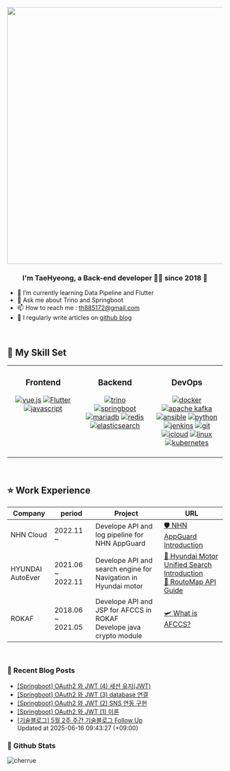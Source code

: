 <div align="center">
<img src="https://rishavanand.github.io/static/images/greetings.gif" align="center" height="" width="600" />
</div>  
  

### <div align="center">I'm TaeHyeong, a Back-end developer 👨‍💻 since 2018 🚀</div>  
- 🌱 I’m currently learning Data Pipeline and Flutter
- 💬 Ask me about Trino and Springboot 
- 📫 How to reach me : th885172@gmail.com
- 📝 I regularly write articles on [github blog](http://Cherrue.github.io/) 
<br/>

## 🎨 My Skill Set  
<table><tr><td valign="top" width="33%" border="none">

<h3 align="center"> Frontend  </h3>
<div align="center">  
<a href='#' target="_blank"><img alt='vue.js' src='https://img.shields.io/badge/vue.js-100000?style=for-the-badge&logo=vue.js&logoColor=white&labelColor=4fc08d&color=4fc08d'/></a>
<a href='#' target="_blank"><img alt='Flutter' src='https://img.shields.io/badge/flutter-100000?style=for-the-badge&logo=Flutter&logoColor=white&labelColor=02569B&color=02569B'/></a>
<a href='#' target="_blank"><img alt='javascript' src='https://img.shields.io/badge/javascript-100000?style=for-the-badge&logo=javascript&logoColor=black&labelColor=f7df1e&color=f7df1e'/></a>
</div>

</td><td valign="top" width="33%">

<h3 align="center"> Backend  </h3>
<div align="center">  
<a href='#' target="_blank"><img alt='trino' src='https://img.shields.io/badge/trino-100000?style=for-the-badge&logo=trino&logoColor=white&labelColor=dd00a1&color=dd00a1'/></a>
<a href='#' target="_blank"><img alt='springboot' src='https://img.shields.io/badge/springboot-100000?style=for-the-badge&logo=springboot&logoColor=FFFFFF&labelColor=6DB33F&color=6DB33F'/></a>
<a href='#' target="_blank"><img alt='mariadb' src='https://img.shields.io/badge/maria_db-100000?style=for-the-badge&logo=mariadb&logoColor=FFFFFF&labelColor=003545&color=003545'/></a>
<a href='#' target="_blank"><img alt='redis' src='https://img.shields.io/badge/redis-100000?style=for-the-badge&logo=redis&logoColor=white&labelColor=DC382D&color=DC382D'/></a>
<a href='#' target="_blank"><img alt='elasticsearch' src='https://img.shields.io/badge/elasticsearch-100000?style=for-the-badge&logo=elasticsearch&logoColor=FFFFFF&labelColor=005571&color=005571'/></a>
</div>

</td><td valign="top" width="33%">

<h3 align="center"> DevOps  </h3>
<div align="center">  
<a href='#' target="_blank"><img alt='docker' src='https://img.shields.io/badge/docker-100000?style=for-the-badge&logo=docker&logoColor=white&labelColor=2496ED&color=2496ED'/></a>
<a href='#' target="_blank"><img alt='apache kafka' src='https://img.shields.io/badge/kafka-100000?style=for-the-badge&logo=apache kafka&logoColor=white&labelColor=231F20&color=231F20'/></a>
<a href='#' target="_blank"><img alt='ansible' src='https://img.shields.io/badge/ansible-100000?style=for-the-badge&logo=ansible&logoColor=white&labelColor=EE0000&color=EE0000'/></a>
<a href='#' target="_blank"><img alt='python' src='https://img.shields.io/badge/python-100000?style=for-the-badge&logo=python&logoColor=white&labelColor=3776AB&color=3776AB'/></a>
<a href='#' target="_blank"><img alt='jenkins' src='https://img.shields.io/badge/jenins-100000?style=for-the-badge&logo=jenkins&logoColor=white&labelColor=D24939&color=D24939'/></a>
<a href='#' target="_blank"><img alt='git' src='https://img.shields.io/badge/git-100000?style=for-the-badge&logo=git&logoColor=white&labelColor=F05032&color=F05032'/></a>
<a href='#' target="_blank"><img alt='icloud' src='https://img.shields.io/badge/cloud-100000?style=for-the-badge&logo=icloud&logoColor=white&labelColor=3693F3&color=3693F3'/></a>
<a href='#' target="_blank"><img alt='linux' src='https://img.shields.io/badge/linux-100000?style=for-the-badge&logo=linux&logoColor=000000&labelColor=FCC624&color=FCC624'/></a>
<a href='#' target="_blank"><img alt='kubernetes' src='https://img.shields.io/badge/kubernetes-100000?style=for-the-badge&logo=kubernetes&logoColor=white&labelColor=3970e4&color=3970e4'/></a>
  <br/>  <br/>
</div>

</td></tr></table>  

<br/>  

## ⭐ Work Experience
    
|Company|period|Project|URL|
|---|---|---|---|
|NHN Cloud|2022.11 ~ |Develope API and log pipeline for NHN AppGuard|[🛡️ NHN AppGuard Introduction](https://www.nhncloud.com/kr/service/security/nhn-appguard)|
|HYUNDAI AutoEver|2021.06 ~ 2022.11|Develope API and search engine for Navigation in Hyundai motor|[🚗 Hyundai Motor Unified Search Introduction](http://webmanual.hyundai.com/STD_GEN5W/AVNT/KOR/Korean/006_Navigation_find.html#unified)<br/>[🔎 RoutoMap API Guide](https://www.routo.com/developers/rest_api/document.html#_poi_통합_검색_요청)|
|ROKAF|2018.06 ~ 2021.05|Develope API and JSP for AFCCS in ROKAF<br/>Develope java crypto module|[🛩️ What is AFCCS?](http://www.weunus.com/C4I.html#)|

<br/>  

### 📝 Recent Blog Posts  
<!-- BLOG-POST-LIST:START -->
- [[Springboot] OAuth2 와 JWT (4) 세션 유지(JWT)
](https://cherrue.github.io/springboot/authentication/springboot-oauth-jwt-jwt/) <br>
- [[Springboot] OAuth2 와 JWT (3) database 연결
](https://cherrue.github.io/springboot/authentication/springboot-oauth-jwt-spring-database/) <br>
- [[Springboot] OAuth2 와 JWT (2) SNS 연동 구현
](https://cherrue.github.io/springboot/authentication/springboot-oauth-jwt-spring-tutorials/) <br>
- [[Springboot] OAuth2 와 JWT (1) 이론
](https://cherrue.github.io/springboot/authentication/springboot-oauth-jwt-base/) <br>
- [[기술블로그] 5월 2주 주간 기술블로그 Follow Up
](https://cherrue.github.io/engineering_blog_followup/weekly-tech-blog-follow-up-May-2/) <br>
Updated at 2025-06-16 09:43:27 (+09:00)<br>
<!-- BLOG-POST-LIST:END -->  



### 📌 Github Stats
<img align="center" src="https://github-readme-stats.vercel.app/api?username=cherrue&show_icons=true&locale=en" alt="cherrue" />
